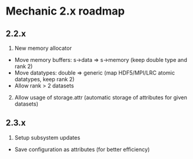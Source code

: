 Mechanic  2.x roadmap
=====================

2.2.x
-----

1. New memory allocator
  - Move memory buffers: s->data => s->memory (keep double type and rank 2)
  - Move datatypes: double => generic (map HDF5/MPI/LRC atomic datatypes, keep rank 2)
  - Allow rank > 2 datasets
2. Allow usage of storage.attr (automatic storage of attributes for given datasets)

2.3.x
-----

1. Setup subsystem updates
  - Save configuration as attributes (for better efficiency)

